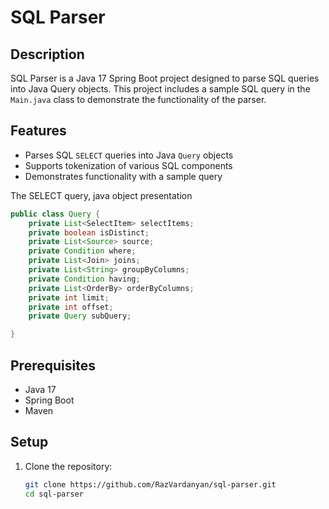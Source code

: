 # SQL Parser

## Description

SQL Parser is a Java 17 Spring Boot project designed to parse SQL queries into Java Query objects. This project includes a sample SQL query in the `Main.java` class to demonstrate the functionality of the parser.

## Features

- Parses SQL `SELECT` queries into Java `Query` objects
- Supports tokenization of various SQL components
- Demonstrates functionality with a sample query

The SELECT query, java object presentation
```java
public class Query {
    private List<SelectItem> selectItems;
    private boolean isDistinct;
    private List<Source> source;
    private Condition where;
    private List<Join> joins;
    private List<String> groupByColumns;
    private Condition having;
    private List<OrderBy> orderByColumns;
    private int limit;
    private int offset;
    private Query subQuery;

}
```

## Prerequisites

- Java 17
- Spring Boot
- Maven

## Setup

1. Clone the repository:
   ```sh
   git clone https://github.com/RazVardanyan/sql-parser.git
   cd sql-parser
